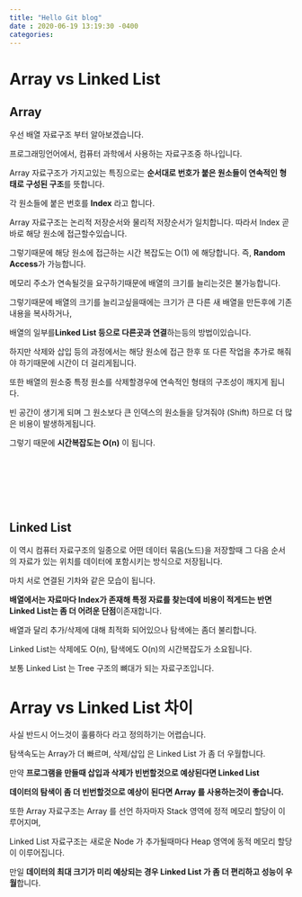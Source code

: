 ```yaml
---
title: "Hello Git blog"
date : 2020-06-19 13:19:30 -0400
categories: 
---
```





# Array vs Linked List




## Array

우선 배열 자료구조 부터 알아보겠습니다.

프로그래밍언어에서, 컴퓨터 과학에서 사용하는 자료구조중 하나입니다.

Array 자료구조가 가지고있는 특징으로는 **순서대로 번호가 붙은 원소들이 연속적인 형태로 구성된 구조**를 뜻합니다.

각 원소들에 붙은 번호를 **Index** 라고 합니다.

Array 자료구조는 논리적 저장순서와 물리적 저장순서가 일치합니다. 따라서 Index 곧바로 해당 원소에 접근할수있습니다.

그렇기때문에 해당 원소에 접근하는 시간 복잡도는 O(1) 에 해당합니다. 즉, **Random Access**가 가능합니다.

메모리 주소가 연속될것을 요구하기때문에 배열의 크기를 늘리는것은 불가능합니다.

그렇기때문에 배열의 크기를 늘리고싶을때에는 크기가 큰 다른 새 배열을 만든후에 기존내용을 복사하거나,

배열의 일부를**Linked List 등으로 다른곳과 연결**하는등의 방법이있습니다.

하지만 삭제와 삽입 등의 과정에서는 해당 원소에 접근 한후 또 다른 작업을 추가로 해줘야 하기때문에 시간이 더 걸리게됩니다.

또한 배열의 원소중 특정 원소를 삭제할경우에 연속적인 형태의 구조성이 깨지게 됩니다.

빈 공간이 생기게 되며 그 원소보다 큰 인덱스의 원소들을 당겨줘야 (Shift) 하므로 더 많은 비용이 발생하게됩니다.

그렇기 때문에 **시간복잡도는 O(n)** 이 됩니다.

<br/><br/><br/><br/><br/>

## Linked List

이 역시 컴퓨터 자료구조의 일종으로 어떤 데이터 묶음(노드)을 저장할때 그 다음 순서의 자료가 있는 위치를 데이터에 포함시키는 방식으로 저장됩니다.

마치 서로 연결된 기차와 같은 모습이 됩니다.

**배열에서는 자료마다 Index가 존재해 특정 자료를 찾는데에 비용이 적게드는 반면 Linked List는 좀 더 어려운 단점**이존재합니다.

배열과 달리 추가/삭제에 대해 최적화 되어있으나 탐색에는 좀더 불리합니다.

Linked List는 삭제에도 O(n), 탐색에도 O(n)의 시간복잡도가 소요됩니다.

보통 Linked List 는 Tree 구조의 뼈대가 되는 자료구조입니다.






# Array vs Linked List 차이



사실 반드시 어느것이 훌륭하다 라고 정의하기는 어렵습니다.

탐색속도는 Array가 더 빠르며, 삭제/삽입 은 Linked List 가 좀 더 우월합니다.

만약 **프로그램을 만들때 삽입과 삭제가 빈번할것으로 예상된다면 Linked List**

**데이터의 탐색이 좀 더 빈번할것으로 예상이 된다면 Array 를 사용하는것이 좋습니다.**

또한 Array 자료구조는 Array 를 선언 하자마자 Stack 영역에 정적 메모리 할당이 이루어지며, 

Linked List 자료구조는 새로운 Node 가 추가될때마다 Heap 영역에 동적 메모리 할당이 이루어집니다.

만일 **데이터의 최대 크기가 미리 예상되는 경우 Linked List 가 좀 더 편리하고 성능이 우월**합니다.
